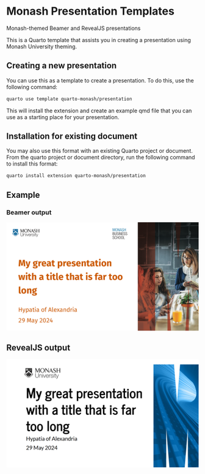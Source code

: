 

<!-- README.md is generated from README.qmd. Please edit that file -->

# Monash Presentation Templates

Monash-themed Beamer and RevealJS presentations

This is a Quarto template that assists you in creating a presentation
using Monash University theming.

## Creating a new presentation

You can use this as a template to create a presentation. To do this, use
the following command:

``` bash
quarto use template quarto-monash/presentation
```

This will install the extension and create an example qmd file that you
can use as a starting place for your presentation.

## Installation for existing document

You may also use this format with an existing Quarto project or
document. From the quarto project or document directory, run the
following command to install this format:

``` bash
quarto install extension quarto-monash/presentation
```

## Example

### Beamer output

[![beamer version](examples/pdftemplate.png)](examples/template.pdf)

## RevealJS output

[![revealjs version](examples/htmltemplate.png)](examples/template.html)
